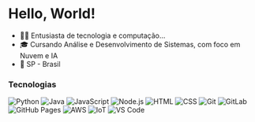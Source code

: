 #  Hello, World!

- 👩‍💻 Entusiasta de tecnologia e computação... 
- 🎓 Cursando Análise e Desenvolvimento de Sistemas, com foco em Nuvem e IA
- 📍 SP - Brasil

### Tecnologias

![Python](https://img.shields.io/badge/-Python-000033?style=for-the-badge&logo=python&logoColor=ADD8E6)
![Java](https://img.shields.io/badge/-Java-000033?style=for-the-badge&logo=java&logoColor=ADD8E6)
![JavaScript](https://img.shields.io/badge/-JavaScript-000033?style=for-the-badge&logo=javascript&logoColor=ADD8E6)
![Node.js](https://img.shields.io/badge/-Node.js-000033?style=for-the-badge&logo=node.js&logoColor=ADD8E6)
![HTML](https://img.shields.io/badge/-HTML-000033?style=for-the-badge&logo=html5&logoColor=ADD8E6)
![CSS](https://img.shields.io/badge/-CSS-000033?style=for-the-badge&logo=css3&logoColor=ADD8E6)
![Git](https://img.shields.io/badge/-Git-000033?style=for-the-badge&logo=git&logoColor=F05032)
![GitLab](https://img.shields.io/badge/-GitLab-000033?style=for-the-badge&logo=gitlab&logoColor=FCA121)
![GitHub Pages](https://img.shields.io/badge/-GitHub_Pages-000033?style=for-the-badge&logo=github&logoColor=white)
![AWS](https://img.shields.io/badge/-AWS-000033?style=for-the-badge&logo=amazon-aws&logoColor=FF9900)
![IoT](https://img.shields.io/badge/-IoT-000033?style=for-the-badge&logo=internet-of-things&logoColor=F8F8F8)
![VS Code](https://img.shields.io/badge/-VS_Code-000033?style=for-the-badge&logo=visualstudiocode&logoColor=007ACC)
